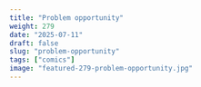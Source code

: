 ```yaml
---
title: "Problem opportunity"
weight: 279
date: "2025-07-11"
draft: false
slug: "problem-opportunity"
tags: ["comics"]
image: "featured-279-problem-opportunity.jpg"
---
```

